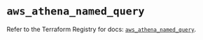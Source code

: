 # `aws_athena_named_query`

Refer to the Terraform Registry for docs: [`aws_athena_named_query`](https://registry.terraform.io/providers/hashicorp/aws/6.12.0/docs/resources/athena_named_query).
